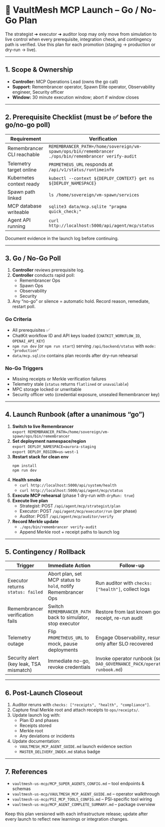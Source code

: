 # 🚦 VaultMesh MCP Launch – Go / No-Go Plan

The strategist ➜ executor ➜ auditor loop may only move from simulation to live control when every prerequisite, integration check, and contingency path is verified. Use this plan for each promotion (staging → production or dry-run → live).

---

## 1. Scope & Ownership
- **Controller:** MCP Operations Lead (owns the go call)
- **Support:** Remembrancer operator, Spawn Elite operator, Observability engineer, Security officer
- **Window:** 30 minute execution window; abort if window closes

---

## 2. Prerequisite Checklist (must be ✅ before the go/no-go poll)

| Requirement | Verification |
|-------------|--------------|
| Remembrancer CLI reachable | `REMEMBRANCER_PATH=/home/sovereign/vm-spawn/ops/bin/remembrancer ./ops/bin/remembrancer verify-audit` |
| Telemetry target online | `PROMETHEUS_URL` responds at `/api/v1/status/runtimeinfo` |
| Kubernetes context ready | `kubectl --context ${DEPLOY_CONTEXT} get ns ${DEPLOY_NAMESPACE}` |
| Spawn path linked | `ls /home/sovereign/vm-spawn/services` |
| MCP database writeable | `sqlite3 data/mcp.sqlite "pragma quick_check;"` |
| Agent API running | `curl http://localhost:5000/api/agent/mcp/status` |

Document evidence in the launch log before continuing.

---

## 3. Go / No-Go Poll

1. **Controller** reviews prerequisite log.
2. **Controller** conducts rapid poll:
   - Remembrancer Ops
   - Spawn Ops
   - Observability
   - Security
3. Any “no-go” or silence = automatic hold. Record reason, remediate, restart poll.

### Go Criteria
- All prerequisites ✅
- ChatKit workflow ID and API keys loaded (`CHATKIT_WORKFLOW_ID`, `OPENAI_API_KEY`)
- `npm run dev` (or `npm run start`) serving `/api/backend/status` with `mode: "production"`
- `data/mcp.sqlite` contains plan records after dry-run rehearsal

### No-Go Triggers
- Missing receipts or Merkle verification failures
- Telemetry stale (`status` returns `flatlined` or `unavailable`)
- MPC storage locked or unwritable
- Security officer veto (credential exposure, unsealed Remembrancer key)

---

## 4. Launch Runbook (after a unanimous “go”)

1. **Switch to live Remembrancer**  
   `export REMEMBRANCER_PATH=/home/sovereign/vm-spawn/ops/bin/remembrancer`
2. **Set deployment namespace/region**  
   `export DEPLOY_NAMESPACE=aurora-staging`  
   `export DEPLOY_REGION=us-west-1`
3. **Restart stack for clean env**  
   ```bash
   npm install
   npm run dev
   ```
4. **Health smoke**  
   - `curl http://localhost:5000/api/system/health`
   - `curl http://localhost:5000/api/agent/mcp/status`
5. **Execute MCP rehearsal** (phase 1 dry-run with `dryRun: true`)
6. **Execute live plan**  
   - Strategist: POST `/api/agent/mcp/strategist/plan`  
   - Executor: POST `/api/agent/mcp/executor/run` (per phase)  
   - Auditor: POST `/api/agent/mcp/auditor/verify`
7. **Record Merkle update**  
   - `./ops/bin/remembrancer verify-audit`  
   - Append Merkle root + receipt paths to launch log

---

## 5. Contingency / Rollback

| Trigger | Immediate Action | Follow-up |
|---------|------------------|-----------|
| Executor returns `status: failed` | Abort plan, set MCP status to `hold`, notify Remembrancer Ops | Run auditor with `checks: ["health"]`, collect logs |
| Remembrancer verification fails | Switch `REMEMBRANCER_PATH` back to simulator, stop executor | Restore from last known good receipt, re-run audit |
| Telemetry outage | Flip `PROMETHEUS_URL` to mock, pause deployments | Engage Observability, resume only after SLO recovered |
| Security alert (key leak, TSA mismatch) | Immediate no-go, revoke credentials | Invoke operator runbook (see `DAO_GOVERNANCE_PACK/operator-runbook.md`) |

---

## 6. Post-Launch Closeout
1. Auditor reruns with `checks: ["receipts", "health", "compliance"]`.
2. Capture final Merkle root and attach receipts to `ops/receipts/`.
3. Update launch log with:
   - Plan ID and phases
   - Receipts stored
   - Merkle root
   - Any deviations or incidents
4. Update documentation:
   - `VAULTMESH_MCP_AGENT_GUIDE.md` launch evidence section
   - `MASTER_DELIVERY_INDEX.md` status badge

---

## 7. References
- `vaultmesh-us-mcp/MCP_SUPER_AGENTS_CONFIG.md` – tool endpoints & schemas
- `vaultmesh-us-mcp/VAULTMESH_MCP_AGENT_GUIDE.md` – operator walkthrough
- `vaultmesh-us-mcp/PSI_MCP_TOOLS_CONFIG.md` – PSI-specific tool wiring
- `vaultmesh-us-mcp/MCP_AGENT_COMPLETE_SUMMARY.md` – package overview

Keep this plan versioned with each infrastructure release; update after every launch to reflect new learnings or integration changes.

